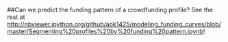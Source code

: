 ##Can we predict the funding pattern of a crowdfunding profile?
See the rest at http://nbviewer.ipython.org/github/aok1425/modeling_funding_curves/blob/master/Segmenting%20profiles%20by%20funding%20pattern.ipynb!